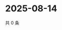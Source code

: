 # 2025-08-14

共 0 条

<!-- BEGIN ZHIHUVIDEO -->
<!-- 最后更新时间 Thu Aug 14 2025 10:48:17 GMT+0800 (China Standard Time) -->

<!-- END ZHIHUVIDEO -->
